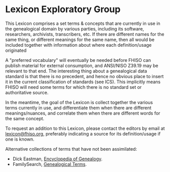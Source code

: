 Lexicon Exploratory Group
=========================

This Lexicon comprises a set terms & concepts that are currently in use in the genealogical domain by various parties, including its software, researchers, archivists, transcribers, etc. If there are different names for the same thing, or different meanings for the same name, then all would be included together with information about where each definition/usage originated

A "preferred vocabulary" will eventually be needed before FHISO can publish material for external consumption, and ANSI/NISO Z39.19 may be relevant to that end. The interesting thing about a genealogical data standard is that there is no precedent, and hence no obvious place to insert it in the current classification of standards (see ICS). This implicitly means FHISO will need some terms for which there is no standard set or authoritative source.

In the meantime, the goal of the Lexicon is collect together the various terms currently in use, and differentiate them when there are different meanings/nuances, and correlate them when there are different words for the same concept.

To request an addition to this Lexicon, please contact the editors by email at <lexicon@fhiso.org>, preferably indicating a source for its definition/usage if one is known.

Alternative collections of terms that have not been assimilated:

*	Dick Eastman, [Encyclopedia of Genealogy](http://www.eogen.com/_Index).
*	FamilySearch, [Genealogical Terms](https://familysearch.org/learn/wiki/en/Genealogical_Terms).

